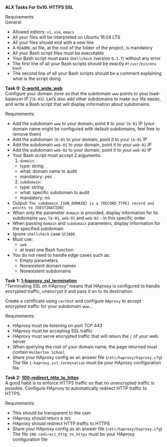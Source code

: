 **ALX Tasks For 0x10. HTTPS SSL**  

Requirements  
General  
* Allowed editors: `vi`, `vim`, `emacs`  
* All your files will be interpreted on Ubuntu 16.04 LTS  
* All your files should end with a new line  
* A `README.md` file, at the root of the folder of the project, is mandatory  
* All your Bash script files must be executable  
* Your Bash script must pass `Shellcheck` (version `0.3.7`) without any error  
* The first line of all your Bash scripts should be exactly `#!/usr/bin/env bash`  
* The second line of all your Bash scripts should be a comment explaining what is the script doing  

**Task 0:** **[0-world_wide_web](0-world_wide_web)**  
Configure your domain zone so that the subdomain `www` points to your load-balancer IP (`lb-01`). Let’s also add other subdomains to make our life easier, and write a Bash script that will display information about subdomains.  

Requirements:  
* Add the subdomain `www` to your domain, point it to your `lb-01` IP (your domain name might be configured with default subdomains, feel free to remove them)  
* Add the subdomain `lb-01` to your domain, point it to your `lb-01` IP  
* Add the subdomain `web-01` to your domain, point it to your `web-01` IP  
* Add the subdomain `web-02` to your domain, point it to your `web-02` IP  
* Your Bash script must accept 2 arguments:  
  1. `domain`:  
    - type: string  
    - what: domain name to audit  
    - mandatory: yes  
  2. `subdomain`:  
    - type: string  
    - what: specific subdomain to audit  
    - mandatory: no  
* Output: `The subdomain [SUB_DOMAIN] is a [RECORD_TYPE] record and points to [DESTINATION]`  
* When only the parameter `domain` is provided, display information for its subdomains `www`, `lb-01`, `web-01` and `web-02` - in this specific order  
* When passing `domain` and `subdomain` parameters, display information for the specified subdomain  
* Ignore `shellcheck` case `SC2086`  
* Must use:  
  - `awk`  
  - at least one Bash function  
* You do not need to handle edge cases such as:  
  - Empty parameters  
  - Nonexistent domain names  
  - Nonexistent subdomains  

**Task 1:** **[1-haproxy_ssl_termination](1-haproxy_ssl_termination)**  
“Terminating SSL on HAproxy” means that HAproxy is configured to handle encrypted traffic, unencrypt it and pass it on to its destination.  

Create a certificate using `certbot` and configure `HAproxy` to accept encrypted traffic for your subdomain `www.`.  

Requirements:  
* HAproxy must be listening on port TCP 443  
* HAproxy must be accepting SSL traffic  
* HAproxy must serve encrypted traffic that will return the `/` of your web server  
* When querying the root of your domain name, the page returned must contain `Holberton School`  
* Share your HAproxy config as an answer file (`/etc/haproxy/haproxy.cfg`)  
The file `1-haproxy_ssl_termination` must be your HAproxy configuration file  

**Task 2:** **[100-redirect_http_to_https](100-redirect_http_to_https)**  
A good habit is to enforce HTTPS traffic so that no unencrypted traffic is possible. Configure HAproxy to automatically redirect HTTP traffic to HTTPS.  

Requirements:  
* This should be transparent to the user  
* HAproxy should return a `301`  
* HAproxy should redirect HTTP traffic to HTTPS  
* Share your HAproxy config as an answer file (`/etc/haproxy/haproxy.cfg`)  
The file `100-redirect_http_to_https` must be your HAproxy configuration file
